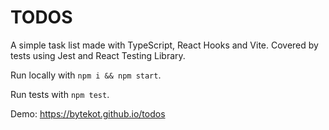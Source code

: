 # TODOS

A simple task list made with TypeScript, React Hooks and Vite. Covered by tests using Jest and React Testing Library.

Run locally with ``npm i && npm start``.

Run tests with ``npm test``.

Demo: https://bytekot.github.io/todos
